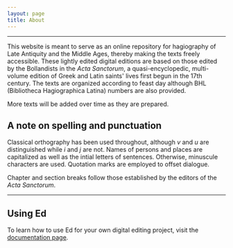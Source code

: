 ```yaml
---
layout: page
title: About
---
```


---

This website is meant to serve as an online repository for hagiography of Late Antiquity and the Middle Ages, thereby making the texts freely accessible. These lightly edited digital editions are based on those edited by the Bollandists in the *Acta Sanctorum*, a quasi-encyclopedic, multi-volume edition of Greek and Latin saints' lives first begun in the 17th century. The texts are organized according to feast day although BHL (Bibliotheca Hagiographica Latina) numbers are also provided.

More texts will be added over time as they are prepared. 

## A note on spelling and punctuation

Classical orthography has been used throughout, although *v* and *u* are distinguished while *i* and *j* are not. Names of persons and places are capitalized as well as the intial letters of sentences. Otherwise, minuscule characters are used. Quotation marks are employed to offset dialogue.

Chapter and section breaks follow those established by the editors of the *Acta Sanctorum*. 

---

## Using Ed

To learn how to use Ed for your own digital editing project, visit the
[documentation page](http://minicomp.github.io/ed/documentation).
